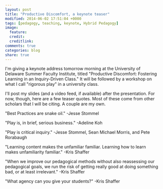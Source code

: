 ```yaml
---
layout: post
title: "Productive Discomfort, a keynote teaser"
modified: 2014-06-02 17:51:04 +0000
tags: [pedagogy, teaching, keynote, Hybrid Pedagogy]
image:
  feature: 
  credit: 
  creditlink: 
comments: true
categories: blog
share: true
---
```


I'm giving a keynote address tomorrow morning at the University of Delaware Summer Faculty Institute, titled "Productive Discomfort: Fostering Learning in an Inquiry-Driven Class." It will be followed by a workshop on what I call "rigorous play" in a university class.

I'll post my slides (and a video feed, if available) after the presentation. For now, though, here are a few teaser quotes. Most of these come from other scholars that I will be citing. A couple are my own.

"Best Practices are snake oil." -Jesse Stommel

"Play is, in brief, serious business." -Adeline Koh

"Play is critical inquiry." -Jesse Stommel, Sean Michael Morris, and Pete Rorabaugh

"Learning content makes the unfamiliar familiar. Learning how to learn makes unfamiliarity familiar." -Kris Shaffer

"When we improve our pedagogical methods without also reassessing our pedagogical goals, we run the risk of getting really good at doing something bad, or at least irrelevant." -Kris Shaffer

"What agency can you give your students?" -Kris Shaffer